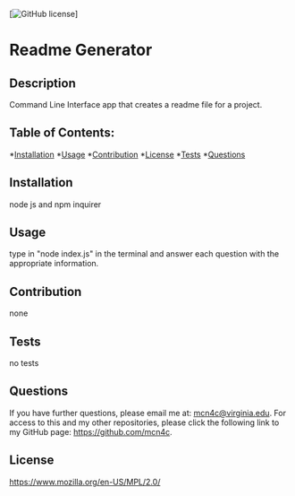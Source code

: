 [![GitHub license](https://img.shields.io/badge/license-MozzillaPublicLicensing2.0-blue.svg)]

# Readme Generator 
 
## Description 

 Command Line Interface app that creates a readme file for a project.

 ## Table of Contents: 

 *[Installation](#installation)  *[Usage](#usage)
 *[Contribution](#contribution) *[License](#license) *[Tests](#tests) *[Questions](#questions)

## Installation

 node js and npm inquirer

## Usage 

 type in "node index.js" in the terminal and answer each question with the appropriate information.

## Contribution 

 none

## Tests 

 no tests

## Questions 

 If you have further questions, please email me at: mcn4c@virginia.edu.
 For access to this and my other repositories, please click the following link to my GitHub page: https://github.com/mcn4c. 

## License
https://www.mozilla.org/en-US/MPL/2.0/